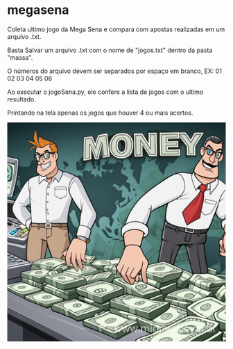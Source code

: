 # megasena
Coleta ultimo jogo da Mega Sena e compara com apostas realizadas em um arquivo .txt.

Basta Salvar um arquivo .txt com o nome de "jogos.txt" dentro da pasta "massa". 

O números do arquivo devem ser separados por espaço em branco, EX: 01 02 03 04 05 06

Ao executar o jogoSena.py, ele confere a lista de jogos com o ultimo resultado.

Printando na tela apenas os jogos que houver 4 ou mais acertos.

![Money](images/dindin02.png)